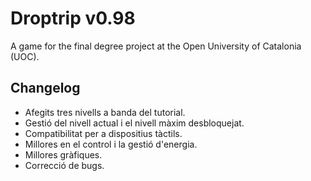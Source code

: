 # Droptrip v0.98
A game for the final degree project at the Open University of Catalonia (UOC).

## Changelog

- Afegits tres nivells a banda del tutorial.
- Gestió del nivell actual i el nivell màxim desbloquejat.
- Compatibilitat per a dispositius tàctils.
- Millores en el control i la gestió d'energia.
- Millores gràfiques.
- Correcció de bugs.
